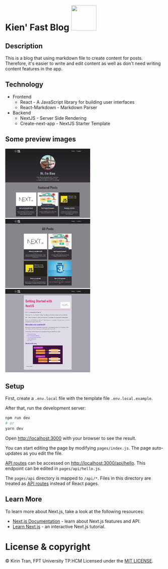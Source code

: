 # Kien' Fast Blog <img src="./public/favicon.ico" width="80" height="80" />

## Description
This is a blog that using markdown file to create content for posts.
Therefore, it's easier to write and edit content as well as don't need writing content features in the app.

## Technology
- Frontend
  - React - A JavaScript library for building user interfaces
  - React-Markdown - Markdown Parser
- Backend
  - NextJS - Server Side Rendering
  - Create-next-app - NextJS Starter Template

## Some preview images
<img src="./docs/images/home.png" width="270" height="220" /><img src="./docs/images/posts.png" width="270" height="220" /><img src="./docs/images/post-detail.png" width="270" height="265" />


## Setup
First, create a `.env.local` file with the template file `.env.local.example`.

After that, run the development server:

```bash
npm run dev
# or
yarn dev
```

Open [http://localhost:3000](http://localhost:3000) with your browser to see the result.

You can start editing the page by modifying `pages/index.js`. The page auto-updates as you edit the file.

[API routes](https://nextjs.org/docs/api-routes/introduction) can be accessed on [http://localhost:3000/api/hello](http://localhost:3000/api/hello). This endpoint can be edited in `pages/api/hello.js`.

The `pages/api` directory is mapped to `/api/*`. Files in this directory are treated as [API routes](https://nextjs.org/docs/api-routes/introduction) instead of React pages.

## Learn More

To learn more about Next.js, take a look at the following resources:

- [Next.js Documentation](https://nextjs.org/docs) - learn about Next.js features and API.
- [Learn Next.js](https://nextjs.org/learn) - an interactive Next.js tutorial.

# License & copyright

© Kirin Tran, FPT University TP.HCM
Licensed under the [MIT LICENSE](LICENSE).